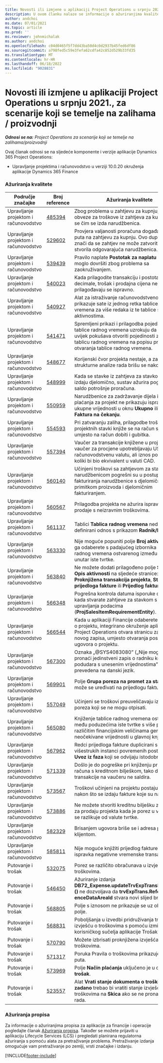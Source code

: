 ```yaml
---
title: Novosti ili izmjene u aplikaciji Project Operations u srpnju 2021., za scenarije koji se temelje na zalihama / proizvodnji
description: U ovom članku nalaze se informacije o ažuriranjima kvalitete dostupnima u izdanju aplikacije Project Operations za srpanj 2021. za scenarije koji se temelje na zalihama/proizvodnji.
author: andchoi
ms.date: 07/01/2021
ms.topic: article
ms.prod: ''
ms.reviewer: johnmichalak
ms.author: andchoi
ms.openlocfilehash: c04d0465f5f7dd43ba50d4c0d2937b45fed6df86
ms.sourcegitcommit: a798fed5c59e3fefa62cdfa42c852d529b33fd35
ms.translationtype: MT
ms.contentlocale: hr-HR
ms.lasthandoff: 06/18/2022
ms.locfileid: "9028831"
---
```

# <a name="whats-new-or-changed-in-project-operations-july-2021-for-stockedproduction-based-scenarios"></a>Novosti ili izmjene u aplikaciji Project Operations u srpnju 2021., za scenarije koji se temelje na zalihama / proizvodnji

_**Odnosi se na:** Project Operations za scenarije koji se temelje na zalihama/proizvodnji_

Ovaj članak odnosi se na sljedeće komponente i verzije aplikacije Dynamics 365 Project Operations:

- Upravljanje projektima i računovodstvo u verziji 10.0.20 okruženja aplikacije Dynamics 365 Finance
 
### <a name="quality-updates"></a>Ažuriranja kvalitete
                                                                                                                                                                                  
| Područje značajke                      | Broj reference| Ažuriranja kvalitete                                                                                                                                                                          |
|-----------------------------------|--------|---------------------------------------------------------------------------------------------------------------------------------------------------------------------------------|
| Upravljanje projektom i računovodstvo | [485394](https://fix.lcs.dynamics.com/Issue/Details/?bugId=485394) | Zbog problema u zahtjevu za kupnju, evidencija obveze za troškove iz zahtjeva za kupnju briše se čim se izda narudžbenica.                                                                           |
| Upravljanje projektom i računovodstvo | [529602](https://fix.lcs.dynamics.com/Issue/Details/?bugId=529602) | Provjera valjanosti proračuna događa se dva puta na zahtjevu za kupnju. Ovo dupliciranje znači da se zahtjev ne može zatvoriti i da se nije stvorila odgovarajuća narudžbenica.                                                                                                                        |
| Upravljanje projektom i računovodstvo | [539439](https://fix.lcs.dynamics.com/Issue/Details/?bugId=539439) | Pravilo naplate **Postotak za naplatu** nije se moglo dovršiti zbog problema sa zaokruživanjem.                                                                              |
| Upravljanje projektom i računovodstvo | [540023](https://fix.lcs.dynamics.com/Issue/Details/?bugId=540023) | Kada prilagodite transakciju i postotak sadrži decimale, trošak i prodajna cijena ne prilagođavaju se ispravno.                                      |
| Upravljanje projektom i računovodstvo | [540927](https://fix.lcs.dynamics.com/Issue/Details/?bugId=540927) | Alat za istraživanje računovodstvenog izvora prikazuje sate iz jednog retka tablice radnog vremena za više redaka iz te tablice s različitim aktivnostima.                                      |
| Upravljanje projektom i računovodstvo | [541471](https://fix.lcs.dynamics.com/Issue/Details/?bugId=541471) | Spremljeni prikazi i prilagodba pojedinosti retka tablice radnog vremena uzrokuju da sustav uvijek pokušava otvoriti pojedinosti za prvu tablicu radnog vremena na popisu pri pokušaju otvaranja tablice radnog vremena.  |
| Upravljanje projektom i računovodstvo | [548677](https://fix.lcs.dynamics.com/Issue/Details/?bugId=548677) | Korijenski čvor projekta nestaje, a zapisi strukturne analize rada brišu se nakon uvoza.                                                                                             |
| Upravljanje projektom i računovodstvo | [548999](https://fix.lcs.dynamics.com/Issue/Details/?bugId=548999) | Kada se stavke iz zahtjeva za stavkom prime i izdaju djelomično, sustav ažurira pogrešan saldo potrošnje proračuna. |
| Upravljanje projektom i računovodstvo | [550959](https://fix.lcs.dynamics.com/Issue/Details/?bugId=550959) | Narudžbenice za zadržavanje dijela iznosa plaćanja za projekt ne prikazuju ispravno ukupne vrijednosti u oknu **Ukupno** ili rešetki **Faktura na čekanju**.                                                                  |
| Upravljanje projektom i računovodstvo | [554593](https://fix.lcs.dynamics.com/Issue/Details/?bugId=554593) | Pri zatvaranju zaliha, prilagodbe troškova projektnih stavki knjiže se na račun salda umjesto na račun dobiti i gubitka.                                                            |
| Upravljanje projektom i računovodstvo | [557394](https://fix.lcs.dynamics.com/Issue/Details/?bugId=557394) | Vaučer za transakcije knjižene u projektu i vaučer za procjene upotrebljavaju USD kao računovodstvenu valutu, ali iznos pokazuje koliki bi bio ekvivalent u valuti CAD.              |
| Upravljanje projektom i računovodstvo | [560140](https://fix.lcs.dynamics.com/Issue/Details/?bugId=560140) | Učinjeni troškovi sa zahtjevom za stavku i narudžbenicom pogrešni su u postupku fakturiranja narudžbenice s djelomičnim primitkom proizvoda i djelomičnim fakturiranjem.       |
| Upravljanje projektom i računovodstvo | [560567](https://fix.lcs.dynamics.com/Issue/Details/?bugId=560567) | Prilagodba projekta ne ažurira ispravno iznos prodaje s neizravnim troškovima.                                                                                    |
| Upravljanje projektom i računovodstvo | [561137](https://fix.lcs.dynamics.com/Issue/Details/?bugId=561137) | Tablici **Tablica radnog vremena** nedostaje definirani odnos s prikazom **Radnik/Resurs**.                                                                                   |
| Upravljanje projektom i računovodstvo | [563330](https://fix.lcs.dynamics.com/Issue/Details/?bugId=563330) | Nije moguće popuniti polje **Broj aktivnosti** kada ga odaberete s padajućeg izbornika za tablicu radnog vremena ostvarenog između poduzeća unutar iste tvrtke.                                                                 |
| Upravljanje projektom i računovodstvo | [563840](https://fix.lcs.dynamics.com/Issue/Details/?bugId=563840) | Ne možete dodati prilagođeno polje **Svrha** ili **Opis aktivnosti** na sljedeće stranice: **Proknjižena transakcija projekta**, **Stvaranje prijedloga fakture** ili **Prijedlog fakture**.  |
| Upravljanje projektom i računovodstvo | [566348](https://fix.lcs.dynamics.com/Issue/Details/?bugId=566348) | Pogrešna kontrola datuma isporuke daje se kada stvarate zahtjeve za stavkom s pomoću upravljanja podacima (**ProjSalesItemRequirementEntity**).                                              |
| Upravljanje projektom i računovodstvo | [566544](https://fix.lcs.dynamics.com/Issue/Details/?bugId=566544) | Kada u aplikaciji Financije odaberete ID ugovora o projektu, integrirano okruženje aplikacije Project Operations otvara stranicu za stvaranje novog zapisa, umjesto otvaranja postojećeg ugovora o projektu.                                                                                                                 |
| Upravljanje projektom i računovodstvo | [567300](https://fix.lcs.dynamics.com/Issue/Details/?bugId=567300) |  Oznaka „@SYS4083080” („Nije moguće pronaći jedinstveni zapis o radniku koji se podudara s unesenim vrijednostima”) nije prevedena na danski jezik.                                |
| Upravljanje projektom i računovodstvo | [569901](https://fix.lcs.dynamics.com/Issue/Details/?bugId=569901) | Polje **Grupa poreza na promet za stavku** ne može se uređivati na prijedlogu fakture.                                                                               |
| Upravljanje projektom i računovodstvo | [557049](https://fix.lcs.dynamics.com/Issue/Details/?bugId=557049) | Učinjeni se troškovi preuveličavaju iznosima poreza koji se ne mogu otpisati.                                                                                                    |
| Upravljanje projektom i računovodstvo | [565080](https://fix.lcs.dynamics.com/Issue/Details/?bugId=565080) | Knjiženje tablice radnog vremena ostvarenog među poduzećima iste tvrtke s više projekata i različitim financijskim veličinama generira neočekivane vrijednosti u glavnoj knjizi.                             |
| Upravljanje projektom i računovodstvo | [567962](https://fix.lcs.dynamics.com/Issue/Details/?bugId=567962) | Redci prijedloga fakture duplicirani su zbog višestrukih instanci povremenih postupaka **Uvoz iz faza** koji se odvijaju istodobno.                                      |
| Upravljanje projektom i računovodstvo | [571339](https://fix.lcs.dynamics.com/Issue/Details/?bugId=571339) | Došlo je do pogreške pri knjiženju prijedloga računa s kreditnom bilješkom, tako da se transakcije na vaučeru ne saldira.    |
| Upravljanje projektom i računovodstvo | [573567](https://fix.lcs.dynamics.com/Issue/Details/?bugId=573567) | Troškovi učinjeni na projektu postaju netočni nakon što se izdaju fakture koje su na čekanju.                                                                             |
| Upravljanje projektom i računovodstvo | [573886](https://fix.lcs.dynamics.com/Issue/Details/?bugId=573886) | Ne možete stvoriti kreditnu bilješku za narudžbu za prodaju projekta kada je porez u valuti koja se razlikuje od valute tvrtke.                                      |
| Upravljanje projektom i računovodstvo | [582329](https://fix.lcs.dynamics.com/Issue/Details/?bugId=582329) | Brisanjem ugovora briše se i adresa povezana s klijentom.                                                                                     |
| Upravljanje projektom i računovodstvo | [585811](https://fix.lcs.dynamics.com/Issue/Details/?bugId=585811) | Nije moguće knjižiti prijedlog fakture nastao iz ispravka negativne vremenske transakcije.                                                                    |
| Putovanje i trošak                  | [532075](https://fix.lcs.dynamics.com/Issue/Details/?bugId=532075) | Porez se različito obračunava u izvješćima o troškovima.                                                                                                                  |
| Putovanje i trošak                  | [546450](https://fix.lcs.dynamics.com/Issue/Details/?bugId=546450) | Ažuriranje izdanja **DB72_Expense.updateTrvExpTransProjTransId ()** ne dozvoljava da **trvExpTrans.Refer enceDataAreaId** stvara novi slijed brojeva.                    |
| Putovanje i trošak                  | [568805](https://fix.lcs.dynamics.com/Issue/Details/?bugId=568805) | Polje s iznosom ne prikazuje se uz obvezno polje.                                                                                                             |
| Putovanje i trošak                  | [568831](https://fix.lcs.dynamics.com/Issue/Details/?bugId=568831) | Poboljšanja u izvedbi pridruživanja troškova izvješću o troškovima s pomoću izmijenjenog korisničkog sučelja aplikacije Trošak.                                                            |
| Putovanje i trošak                  | [570790](https://fix.lcs.dynamics.com/Issue/Details/?bugId=570790) | Možete izbrisati proknjižena izvješća o troškovima.                                                                                           |
| Putovanje i trošak                  | [571317](https://fix.lcs.dynamics.com/Issue/Details/?bugId=571317) | Poruka Pravila o troškovima prikazuje se više puta.                                                                                                       |
| Putovanje i trošak                  | [573969](https://fix.lcs.dynamics.com/Issue/Details/?bugId=573969) | Polje **Način plaćanja** uključeno je u okno **Novi trošak**.                                                                                                      |
| Putovanje i trošak                  | [523557](https://fix.lcs.dynamics.com/Issue/Details/?bugId=523557) | Alat **Vrati stanje dokumenta o troškovima na zadano** trebao bi vratiti stanje izvješća o troškovima na **Skica** ako se ne pronađe tijek rada. 

### <a name="regulatory-updates"></a>Ažuriranja propisa
Za informacije o ažuriranjima propisa za aplikacije za financije i operacije pogledajte članak [Ažuriranja propisa](/dynamics365/finance/localizations/regulatory-updates). Također se možete prijaviti u aplikaciju Lifecycle Services (LCS) i pregledati planirana regulatorna ažuriranja s pomoću alata za pretraživanje problema. Pretraživanje izdanja omogućuje vam pretraživanje po zemlji, vrsti značajke i izdanju.


[!INCLUDE[footer-include](../../includes/footer-banner.md)]

